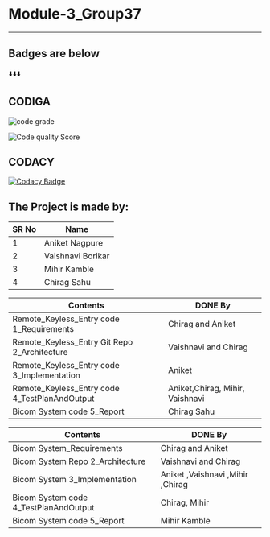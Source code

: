 # Module-3_Group37
---
## Badges are below
:arrow_down::arrow_down::arrow_down:
## CODIGA
![code grade](https://api.codiga.io/project/31921/status/svg)

![Code quality Score](https://api.codiga.io/project/31921/score/svg)

## CODACY
[![Codacy Badge](https://app.codacy.com/project/badge/Grade/d9f4194a26eb4faab8d54875721203ba)](https://www.codacy.com/gh/Coolbuyq/Module-3_Group37/dashboard?utm_source=github.com&amp;utm_medium=referral&amp;utm_content=Coolbuyq/Module-3_Group37&amp;utm_campaign=Badge_Grade)

## The Project is made by:  
|SR No| Name |
|--|--|
| 1 | Aniket Nagpure|
| 2 | Vaishnavi Borikar|
| 3 | Mihir Kamble |
| 4 | Chirag Sahu |


| Contents | DONE By |
|---|---|
| Remote_Keyless_Entry code 1_Requirements |Chirag  and Aniket   |
| Remote_Keyless_Entry Git Repo 2_Architecture |Vaishnavi and Chirag  |
| Remote_Keyless_Entry code 3_Implementation| Aniket  |
| Remote_Keyless_Entry code 4_TestPlanAndOutput | Aniket,Chirag, Mihir, Vaishnavi |
| Bicom System code 5_Report | Chirag Sahu |


| Contents | DONE By |
|---|---|
| Bicom System_Requirements |Chirag and Aniket   |
| Bicom System Repo 2_Architecture |Vaishnavi and Chirag  |
| Bicom System 3_Implementation| Aniket ,Vaishnavi ,Mihir ,Chirag |
| Bicom System code 4_TestPlanAndOutput | Chirag, Mihir|
| Bicom System code 5_Report | Mihir Kamble |
